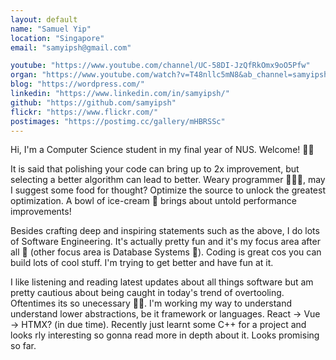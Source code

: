 ```yaml
---
layout: default
name: "Samuel Yip"
location: "Singapore"
email: "samyipsh@gmail.com"

youtube: "https://www.youtube.com/channel/UC-58DI-JzQfRkOmx9oO5Pfw"
organ: "https://www.youtube.com/watch?v=T48nllc5mN8&ab_channel=samyipsh"
blog: "https://wordpress.com/"
linkedin: "https://www.linkedin.com/in/samyipsh/"
github: "https://github.com/samyipsh"
flickr: "https://www.flickr.com/"
postimages: "https://postimg.cc/gallery/mHBRSSc"
---
```


Hi, I'm a Computer Science student in my final year of NUS. Welcome! 👋🏻

It is said that polishing your code can bring up to 2x improvement, but selecting a better algorithm can lead to better. Weary programmer 🧔🏻‍♂️, may I suggest some food for thought? Optimize the source to unlock the greatest optimization. A bowl of ice-cream 🍨 brings about untold performance improvements!

Besides crafting deep and inspiring statements such as the above, I do lots of Software Engineering. It's actually pretty fun and it's my focus area after all 🫠 (other focus area is Database Systems 💾). Coding is great cos you can build lots of cool stuff. I'm trying to get better and have fun at it.

I like listening and reading latest updates about all things software but am pretty cautious about being caught in today's trend of overtooling. Oftentimes its so unecessary 😮‍💨. I'm working my way to understand understand lower abstractions, be it framework or languages. React -> Vue -> HTMX? (in due time). Recently just learnt some C++ for a project and looks rly interesting so gonna read more in depth about it. Looks promising so far.
